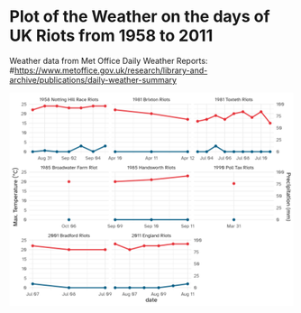 # Plot of the Weather on the days of UK Riots from 1958 to 2011

Weather data from Met Office Daily Weather Reports:
#https://www.metoffice.gov.uk/research/library-and-archive/publications/daily-weather-summary

![](uk-riot-weather-2024-08-04.png)